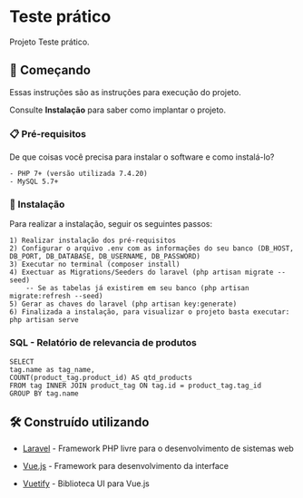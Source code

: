 # Teste prático

Projeto Teste prático.

## 🚀 Começando

Essas instruções são as instruções para execução do projeto.

Consulte **Instalação** para saber como implantar o projeto.

### 📋 Pré-requisitos

De que coisas você precisa para instalar o software e como instalá-lo?

```
- PHP 7+ (versão utilizada 7.4.20)
- MySQL 5.7+
```


### 🔧 Instalação

Para realizar a instalação, seguir os seguintes passos:

```
1) Realizar instalação dos pré-requisitos
2) Configurar o arquivo .env com as informações do seu banco (DB_HOST, DB_PORT, DB_DATABASE, DB_USERNAME, DB_PASSWORD)
3) Executar no terminal (composer install)
4) Exectuar as Migrations/Seeders do laravel (php artisan migrate --seed)
    -- Se as tabelas já existirem em seu banco (php artisan migrate:refresh --seed)
5) Gerar as chaves do laravel (php artisan key:generate)
6) Finalizada a instalação, para visualizar o projeto basta executar: php artisan serve
```


### SQL - Relatório de relevancia de produtos

```
SELECT
tag.name as tag_name,
COUNT(product_tag.product_id) AS qtd_products
FROM tag INNER JOIN product_tag ON tag.id = product_tag.tag_id
GROUP BY tag.name
```


## 🛠️ Construído utilizando


- [Laravel](https://laravel.com/) - Framework PHP livre para o desenvolvimento de sistemas web

- [Vue.js](https://cli.vuejs.org/) - Framework para desenvolvimento da interface
- [Vuetify](https://vuetifyjs.com/en/) - Biblioteca UI para Vue.js

